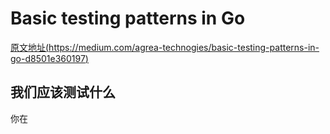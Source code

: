 # Basic testing patterns in Go

[原文地址(https://medium.com/agrea-technogies/basic-testing-patterns-in-go-d8501e360197)](https://medium.com/agrea-technogiesbasic-testing-patterns-in-go-d8501e360197)
## 我们应该测试什么
你在